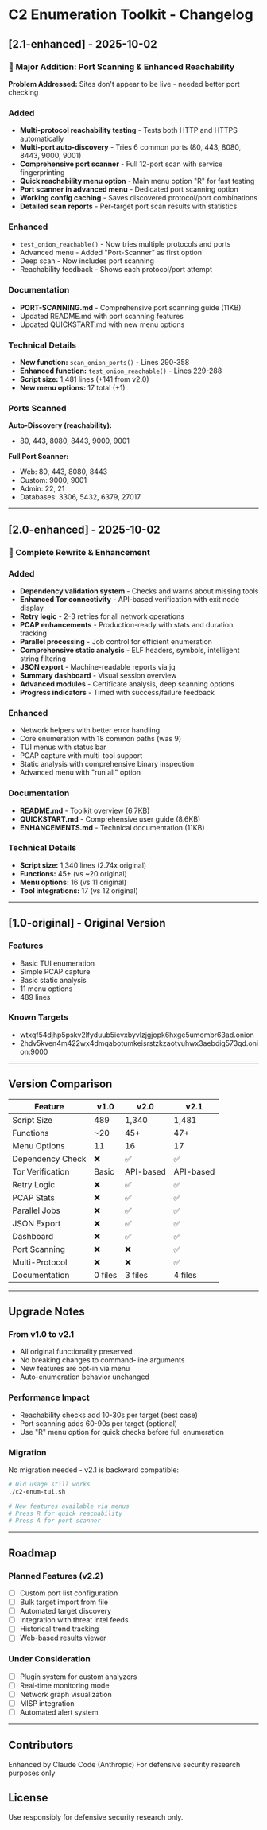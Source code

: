 # C2 Enumeration Toolkit - Changelog

## [2.1-enhanced] - 2025-10-02

### 🎯 Major Addition: Port Scanning & Enhanced Reachability

**Problem Addressed:** Sites don't appear to be live - needed better port checking

### Added
- **Multi-protocol reachability testing** - Tests both HTTP and HTTPS automatically
- **Multi-port auto-discovery** - Tries 6 common ports (80, 443, 8080, 8443, 9000, 9001)
- **Comprehensive port scanner** - Full 12-port scan with service fingerprinting
- **Quick reachability menu option** - Main menu option "R" for fast testing
- **Port scanner in advanced menu** - Dedicated port scanning option
- **Working config caching** - Saves discovered protocol/port combinations
- **Detailed scan reports** - Per-target port scan results with statistics

### Enhanced
- `test_onion_reachable()` - Now tries multiple protocols and ports
- Advanced menu - Added "Port-Scanner" as first option
- Deep scan - Now includes port scanning
- Reachability feedback - Shows each protocol/port attempt

### Documentation
- **PORT-SCANNING.md** - Comprehensive port scanning guide (11KB)
- Updated README.md with port scanning features
- Updated QUICKSTART.md with new menu options

### Technical Details
- **New function:** `scan_onion_ports()` - Lines 290-358
- **Enhanced function:** `test_onion_reachable()` - Lines 229-288
- **Script size:** 1,481 lines (+141 from v2.0)
- **New menu options:** 17 total (+1)

### Ports Scanned
**Auto-Discovery (reachability):**
- 80, 443, 8080, 8443, 9000, 9001

**Full Port Scanner:**
- Web: 80, 443, 8080, 8443
- Custom: 9000, 9001
- Admin: 22, 21
- Databases: 3306, 5432, 6379, 27017

---

## [2.0-enhanced] - 2025-10-02

### 🚀 Complete Rewrite & Enhancement

### Added
- **Dependency validation system** - Checks and warns about missing tools
- **Enhanced Tor connectivity** - API-based verification with exit node display
- **Retry logic** - 2-3 retries for all network operations
- **PCAP enhancements** - Production-ready with stats and duration tracking
- **Parallel processing** - Job control for efficient enumeration
- **Comprehensive static analysis** - ELF headers, symbols, intelligent string filtering
- **JSON export** - Machine-readable reports via jq
- **Summary dashboard** - Visual session overview
- **Advanced modules** - Certificate analysis, deep scanning options
- **Progress indicators** - Timed with success/failure feedback

### Enhanced
- Network helpers with better error handling
- Core enumeration with 18 common paths (was 9)
- TUI menus with status bar
- PCAP capture with multi-tool support
- Static analysis with comprehensive binary inspection
- Advanced menu with "run all" option

### Documentation
- **README.md** - Toolkit overview (6.7KB)
- **QUICKSTART.md** - Comprehensive user guide (8.6KB)
- **ENHANCEMENTS.md** - Technical documentation (11KB)

### Technical Details
- **Script size:** 1,340 lines (2.74x original)
- **Functions:** 45+ (vs ~20 original)
- **Menu options:** 16 (vs 11 original)
- **Tool integrations:** 17 (vs 12 original)

---

## [1.0-original] - Original Version

### Features
- Basic TUI enumeration
- Simple PCAP capture
- Basic static analysis
- 11 menu options
- 489 lines

### Known Targets
- wtxqf54djhp5pskv2lfyduub5ievxbyvlzjgjopk6hxge5umombr63ad.onion
- 2hdv5kven4m422wx4dmqabotumkeisrstzkzaotvuhwx3aebdig573qd.onion:9000

---

## Version Comparison

| Feature | v1.0 | v2.0 | v2.1 |
|---------|------|------|------|
| Script Size | 489 | 1,340 | 1,481 |
| Functions | ~20 | 45+ | 47+ |
| Menu Options | 11 | 16 | 17 |
| Dependency Check | ❌ | ✅ | ✅ |
| Tor Verification | Basic | API-based | API-based |
| Retry Logic | ❌ | ✅ | ✅ |
| PCAP Stats | ❌ | ✅ | ✅ |
| Parallel Jobs | ❌ | ✅ | ✅ |
| JSON Export | ❌ | ✅ | ✅ |
| Dashboard | ❌ | ✅ | ✅ |
| Port Scanning | ❌ | ❌ | ✅ |
| Multi-Protocol | ❌ | ❌ | ✅ |
| Documentation | 0 files | 3 files | 4 files |

---

## Upgrade Notes

### From v1.0 to v2.1
- All original functionality preserved
- No breaking changes to command-line arguments
- New features are opt-in via menu
- Auto-enumeration behavior unchanged

### Performance Impact
- Reachability checks add 10-30s per target (best case)
- Port scanning adds 60-90s per target (optional)
- Use "R" menu option for quick checks before full enumeration

### Migration
No migration needed - v2.1 is backward compatible:
```bash
# Old usage still works
./c2-enum-tui.sh

# New features available via menus
# Press R for quick reachability
# Press A for port scanner
```

---

## Roadmap

### Planned Features (v2.2)
- [ ] Custom port list configuration
- [ ] Bulk target import from file
- [ ] Automated target discovery
- [ ] Integration with threat intel feeds
- [ ] Historical trend tracking
- [ ] Web-based results viewer

### Under Consideration
- [ ] Plugin system for custom analyzers
- [ ] Real-time monitoring mode
- [ ] Network graph visualization
- [ ] MISP integration
- [ ] Automated alert system

---

## Contributors

Enhanced by Claude Code (Anthropic)
For defensive security research purposes only

## License

Use responsibly for defensive security research only.
